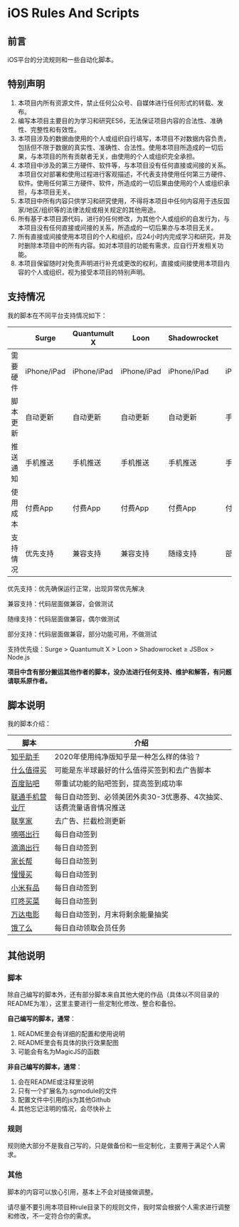 # iOS Rules And Scripts

## 前言

iOS平台的分流规则和一些自动化脚本。

## 特别声明

1. 本项目内所有资源文件，禁止任何公众号、自媒体进行任何形式的转载、发布。
2. 编写本项目主要目的为学习和研究ES6，无法保证项目内容的合法性、准确性、完整性和有效性。
3. 本项目涉及的数据由使用的个人或组织自行填写，本项目不对数据内容负责，包括但不限于数据的真实性、准确性、合法性。使用本项目所造成的一切后果，与本项目的所有贡献者无关，由使用的个人或组织完全承担。
4. 本项目中涉及的第三方硬件、软件等，与本项目没有任何直接或间接的关系。本项目仅对部署和使用过程进行客观描述，不代表支持使用任何第三方硬件、软件。使用任何第三方硬件、软件，所造成的一切后果由使用的个人或组织承担，与本项目无关。
5. 本项目中所有内容只供学习和研究使用，不得将本项目中任何内容用于违反国家/地区/组织等的法律法规或相关规定的其他用途。
6. 所有基于本项目源代码，进行的任何修改，为其他个人或组织的自发行为，与本项目没有任何直接或间接的关系，所造成的一切后果亦与本项目无关。
7. 所有直接或间接使用本项目的个人和组织，应24小时内完成学习和研究，并及时删除本项目中的所有内容。如对本项目的功能有需求，应自行开发相关功能。
8. 本项目保留随时对免责声明进行补充或更改的权利，直接或间接使用本项目内容的个人或组织，视为接受本项目的特别声明。

## 支持情况

我的脚本在不同平台支持情况如下：

|          | Surge       | Quantumult X | Loon        | Shadowrocket | JSBox       | Node.js          |
| -------- | ----------- | ------------ | ----------- | ------------ | ----------- | ---------------- |
| 需要硬件 | iPhone/iPad | iPhone/iPad  | iPhone/iPad | iPhone/iPad  | iPhone/iPad | 可长期运行的电脑 |
| 脚本更新 | 自动更新    | 自动更新     | 自动更新    | 自动更新     | 手动更新    | 手动更新         |
| 推送通知 | 手机推送    | 手机推送     | 手机推送    | 手机推送     | 手机推送    | 无               |
| 使用成本 | 付费App     | 付费App      | 付费App     | 付费App      | 付费App     | 免费             |
| 支持情况 | 优先支持    | 兼容支持     | 兼容支持    | 随缘支持     | 部分支持    | 部分支持         |

优先支持：优先确保运行正常，出现异常优先解决

兼容支持：代码层面做兼容，会做测试

随缘支持：代码层面做兼容，偶尔做测试

部分支持：代码层面做兼容，部分功能可用，不做测试

支持优先级：Surge > Quantumult X > Loon > Shadowrocket ≥  JSBox > Node.js

**项目中含有部分搬运其他作者的脚本，没办法进行任何支持、维护和解答，有问题请联系原作者。**

## 脚本说明

我的脚本介绍：

| 脚本                                                         | 介绍                                                         |
| ------------------------------------------------------------ | ------------------------------------------------------------ |
| [知乎助手](https://github.com/blackmatrix7/ios_rule_script/tree/master/script/zhihu) | 2020年使用纯净版知乎是一种怎么样的体验？                     |
| [什么值得买](https://github.com/blackmatrix7/ios_rule_script/tree/master/script/smzdm) | 可能是东半球最好的什么值得买签到和去广告脚本                 |
| [百度贴吧](https://github.com/blackmatrix7/ios_rule_script/tree/master/script/tieba) | 带重试功能的贴吧签到，提高签到成功率                         |
| [联通手机营业厅](https://github.com/blackmatrix7/ios_rule_script/tree/master/script/10010) | 每日自动签到、必领美团外卖30-3优惠券、4次抽奖、话费流量语音情况推送 |
| [联享家](https://github.com/blackmatrix7/ios_rule_script/tree/master/script/lxj) | 去广告、拦截检测更新                                         |
| [嘀嗒出行](https://github.com/blackmatrix7/ios_rule_script/tree/master/script/didachuxing) | 每日自动签到                                                 |
| [滴滴出行](https://github.com/blackmatrix7/ios_rule_script/tree/master/script/didichuxing) | 每日自动签到                                                 |
| [家长帮](https://github.com/blackmatrix7/ios_rule_script/tree/master/script/jiazhangbang) | 每日自动签到                                                 |
| [慢慢买](https://github.com/blackmatrix7/ios_rule_script/tree/master/script/manmanbuy) | 每日自动签到                                                 |
| [小米有品](https://github.com/blackmatrix7/ios_rule_script/tree/master/script/youpin) | 每日自动签到                                                 |
| [叮咚买菜](https://github.com/blackmatrix7/ios_rule_script/tree/master/script/dingdong) | 每日自动签到                                                 |
| [万达电影](https://github.com/blackmatrix7/ios_rule_script/tree/master/script/wanda) | 每日自动签到，月末将剩余能量抽奖                             |
| [饿了么](https://github.com/blackmatrix7/ios_rule_script/tree/master/script/eleme) | 每日自动领取会员任务                                         |

## 其他说明

### 脚本

除自己编写的脚本外，还有部分脚本来自其他大佬的作品（具体以不同目录的README为准），这里主要进行一些定制化修改、整合和备份。

**自己编写的脚本，通常**：

1. README里会有详细的配置和使用说明
2. README里会有具体的执行效果配图
3. 可能会有名为MagicJS的函数

**非自己编写的脚本，通常**：

1. 会在README或注释里说明
2. 只有一个扩展名为.sgmodule的文件
3. 配置文件中引用的js为其他Github
4. 其他忘记注明的情况，会尽快补上

### 规则

规则绝大部分不是我自己写的，只是做备份和一些定制化，主要用于满足个人需求。

### 其他

脚本的内容可以放心引用，基本上不会对链接做调整。

请尽量不要引用本项目种rule目录下的规则文件，我时常会根据个人需求进行调整和修改，不一定符合你的需求。